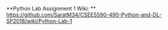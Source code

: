 **Python Lab Assignment 1 Wiki: ** https://github.com/SaratM34/CSEE5590-490-Python-and-DL-SP2018/wiki/Python-Lab-1
